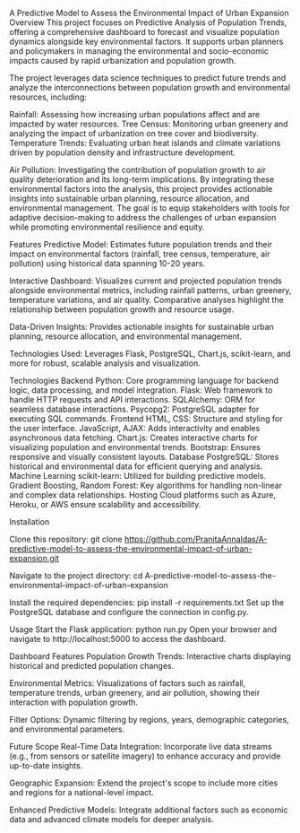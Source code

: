 
A Predictive Model to Assess the Environmental Impact of Urban Expansion
Overview
This project focuses on Predictive Analysis of Population Trends, offering a comprehensive dashboard to forecast and visualize population dynamics alongside key environmental factors. It supports urban planners and policymakers in managing the environmental and socio-economic impacts caused by rapid urbanization and population growth.

The project leverages data science techniques to predict future trends and analyze the interconnections between population growth and environmental resources, including:

Rainfall: Assessing how increasing urban populations affect and are impacted by water resources.
Tree Census: Monitoring urban greenery and analyzing the impact of urbanization on tree cover and biodiversity.
Temperature Trends: Evaluating urban heat islands and climate variations driven by population density and infrastructure development.

Air Pollution: Investigating the contribution of population growth to air quality deterioration and its long-term implications.
By integrating these environmental factors into the analysis, this project provides actionable insights into sustainable urban planning, resource allocation, and environmental management. The goal is to equip stakeholders with tools for adaptive decision-making to address the challenges of urban expansion while promoting environmental resilience and equity.

Features
Predictive Model:
Estimates future population trends and their impact on environmental factors (rainfall, tree census, temperature, air pollution) using historical data spanning 10-20 years.

Interactive Dashboard:
Visualizes current and projected population trends alongside environmental metrics, including rainfall patterns, urban greenery, temperature variations, and air quality. Comparative analyses highlight the relationship between population growth and resource usage.

Data-Driven Insights:
Provides actionable insights for sustainable urban planning, resource allocation, and environmental management.

Technologies Used:
Leverages Flask, PostgreSQL, Chart.js, scikit-learn, and more for robust, scalable analysis and visualization.

Technologies
Backend
Python: Core programming language for backend logic, data processing, and model integration.
Flask: Web framework to handle HTTP requests and API interactions.
SQLAlchemy: ORM for seamless database interactions.
Psycopg2: PostgreSQL adapter for executing SQL commands.
Frontend
HTML, CSS: Structure and styling for the user interface.
JavaScript, AJAX: Adds interactivity and enables asynchronous data fetching.
Chart.js: Creates interactive charts for visualizing population and environmental trends.
Bootstrap: Ensures responsive and visually consistent layouts.
Database
PostgreSQL: Stores historical and environmental data for efficient querying and analysis.
Machine Learning
scikit-learn: Utilized for building predictive models.
Gradient Boosting, Random Forest: Key algorithms for handling non-linear and complex data relationships.
Hosting
Cloud platforms such as Azure, Heroku, or AWS ensure scalability and accessibility.

Installation

Clone this repository:
git clone https://github.com/PranitaAnnaldas/A-predictive-model-to-assess-the-environmental-impact-of-urban-expansion.git

Navigate to the project directory:
cd A-predictive-model-to-assess-the-environmental-impact-of-urban-expansion

Install the required dependencies:
pip install -r requirements.txt
Set up the PostgreSQL database and configure the connection in config.py.

Usage
Start the Flask application:
python run.py
Open your browser and navigate to http://localhost:5000 to access the dashboard.

Dashboard Features
Population Growth Trends:
Interactive charts displaying historical and predicted population changes.

Environmental Metrics:
Visualizations of factors such as rainfall, temperature trends, urban greenery, and air pollution, showing their interaction with population growth.

Filter Options:
Dynamic filtering by regions, years, demographic categories, and environmental parameters.

Future Scope
Real-Time Data Integration:
Incorporate live data streams (e.g., from sensors or satellite imagery) to enhance accuracy and provide up-to-date insights.

Geographic Expansion:
Extend the project's scope to include more cities and regions for a national-level impact.

Enhanced Predictive Models:
Integrate additional factors such as economic data and advanced climate models for deeper analysis.

